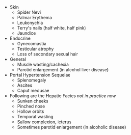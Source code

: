 - Skin
	- Spider Nevi
	- Palmar Erythema
	- Leukonychia
	- Terry's nails (half white, half pink)
	- Jaundice
- Endocrine
	- Gynecomastia
	- Testicular atrophy
	- Loss of secondary sexual hair
- General
	- Muscle wasting/cachexia
	- Parotid enlargement (in alcohol liver disease)
- Portal Hypertension Sequelae
	- Splenomegaly
	- Ascites
	- Caput medusae
- Following are the Hepatic Facies
  *not in practice now*
	- Sunken cheeks
	- Pinched nose
	- Hollow orbits
	- Temporal wasting
	- Sallow complexion, icterus
	- Sometimes parotid enlargement (in alcoholic disease)